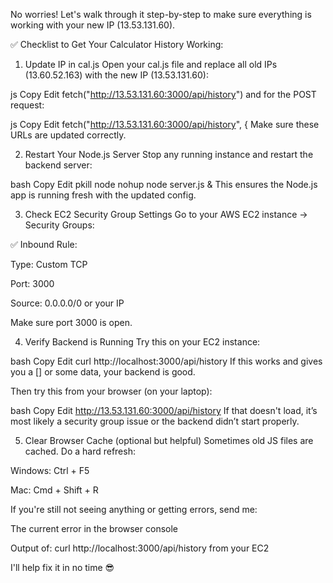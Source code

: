 No worries! Let's walk through it step-by-step to make sure everything is working with your new IP (13.53.131.60).

✅ Checklist to Get Your Calculator History Working:
1. Update IP in cal.js
Open your cal.js file and replace all old IPs (13.60.52.163) with the new IP (13.53.131.60):

js
Copy
Edit
fetch("http://13.53.131.60:3000/api/history")
and for the POST request:

js
Copy
Edit
fetch("http://13.53.131.60:3000/api/history", {
Make sure these URLs are updated correctly.

2. Restart Your Node.js Server
Stop any running instance and restart the backend server:

bash
Copy
Edit
pkill node
nohup node server.js &
This ensures the Node.js app is running fresh with the updated config.

3. Check EC2 Security Group Settings
Go to your AWS EC2 instance → Security Groups:

✅ Inbound Rule:

Type: Custom TCP

Port: 3000

Source: 0.0.0.0/0 or your IP

Make sure port 3000 is open.

4. Verify Backend is Running
Try this on your EC2 instance:

bash
Copy
Edit
curl http://localhost:3000/api/history
If this works and gives you a [] or some data, your backend is good.

Then try this from your browser (on your laptop):

bash
Copy
Edit
http://13.53.131.60:3000/api/history
If that doesn't load, it’s most likely a security group issue or the backend didn’t start properly.

5. Clear Browser Cache (optional but helpful)
Sometimes old JS files are cached. Do a hard refresh:

Windows: Ctrl + F5

Mac: Cmd + Shift + R

If you're still not seeing anything or getting errors, send me:

The current error in the browser console

Output of: curl http://localhost:3000/api/history from your EC2

I'll help fix it in no time 😎
